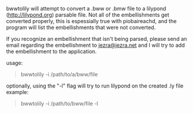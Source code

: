 bwwtolily will attempt to convert a .bww or .bmw file to a lilypond
(http://lilypond.org) parsable file. Not all of the embellishments 
get converted properly, this is espessially true with piobaireachd,
and the program will list the embellishments that were not converted.

If you recognize an embellishment that isn't being parsed, please 
send an email regarding the embellishment to jezra@jezra.net and I
will try to add the embellishment to the application.

usage:
>bwwtolily -i /path/to/a/bww/file

optionally, using the "-l" flag will try to run lilypond on the
created .ly file
example:
>bwwtolily -i /path/to/bww/file -l

